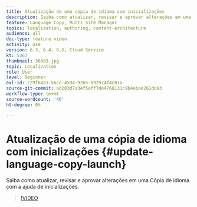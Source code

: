 ```yaml
---
title: Atualização de uma cópia de idioma com inicializações
description: Saiba como atualizar, revisar e aprovar alterações em uma Cópia de idioma com a ajuda de inicializações.
feature: Language Copy, Multi Site Manager
topics: localization, authoring, content-architecture
audience: all
doc-type: feature video
activity: use
version: 6.3, 6.4, 6.5, Cloud Service
kt: 5367
thumbnail: 36683.jpg
topic: Localization
role: User
level: Beginner
exl-id: c29f64a3-56cd-4594-9265-692974f4c01a
source-git-commit: ad203d7a34f5eff7de4768131c9b4ebae261da93
workflow-type: tm+mt
source-wordcount: '46'
ht-degree: 0%

---
```


# Atualização de uma cópia de idioma com inicializações {#update-language-copy-launch}

Saiba como atualizar, revisar e aprovar alterações em uma Cópia de idioma com a ajuda de inicializações.

>[!VIDEO](https://video.tv.adobe.com/v/36683?quality=12&learn=on)
